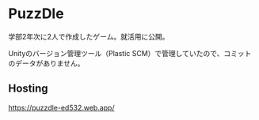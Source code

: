 # PuzzDle

学部2年次に2人で作成したゲーム。就活用に公開。

Unityのバージョン管理ツール（Plastic SCM）で管理していたので、コミットのデータがありません。

## Hosting

https://puzzdle-ed532.web.app/
